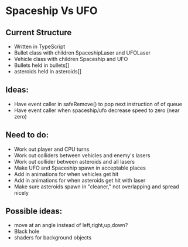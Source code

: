 # Spaceship Vs UFO

## Current Structure
- Written in TypeScript
- Bullet class with children SpaceshipLaser and UFOLaser
- Vehicle class with children Spaceship and UFO
- Bullets held in bullets[]
- asteroids held in asteroids[]

## Ideas:
- Have event caller in safeRemove() to pop next instruction of of queue
- Have event caller when spaceship/ufo decrease speed to zero (near zero)

## Need to do:
- Work out player and CPU turns
- Work out colliders between vehicles and enemy's lasers
- Work out collider between asteroids and all lasers
- Make UFO and Spaceship spawn in acceptable places
- Add in animations for when vehicles get hit
- Add in animations for when asteroids get hit with laser
- Make sure asteroids spawn in "cleaner," not overlapping and spread nicely

## Possible ideas:
- move at an angle instead of left,right,up,down?
- Black hole
- shaders for background objects
